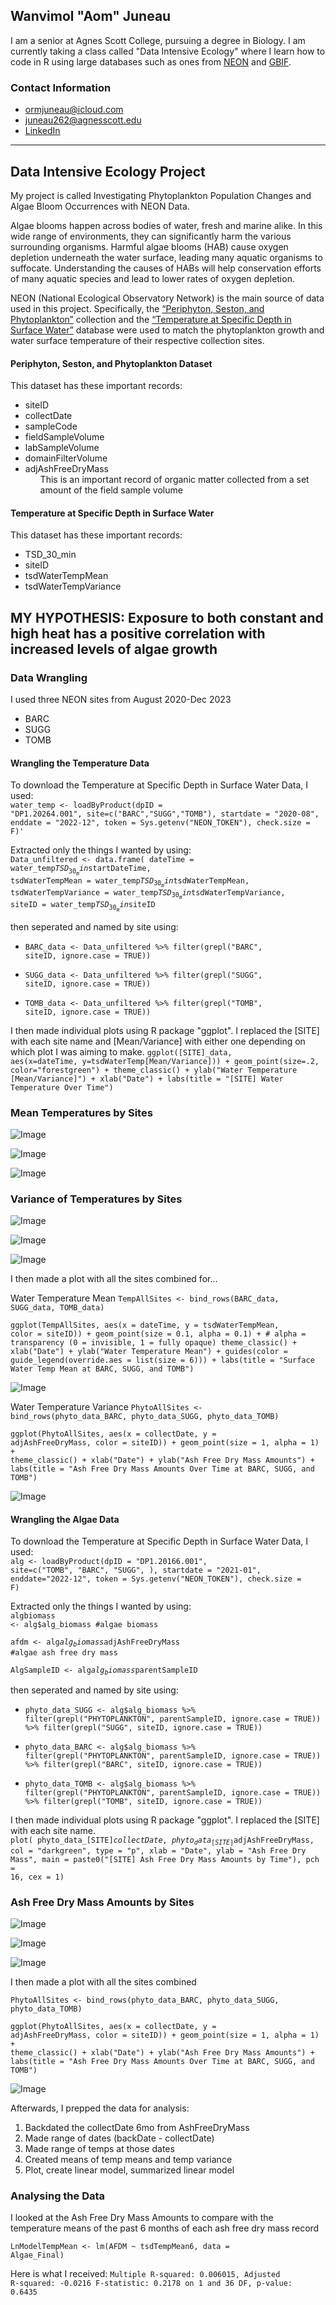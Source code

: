 ## Wanvimol "Aom" Juneau
I am a senior at Agnes Scott College, pursuing a degree in Biology. I am currently taking a class called "Data Intensive Ecology" where I learn how to code in R using large databases such as ones from [NEON](https://www.neonscience.org/) and [GBIF](https://www.gbif.org/).

### Contact Information
* ormjuneau@icloud.com
* juneau262@agnesscott.edu
* [LinkedIn](https://www.linkedin.com/in/aom-juneau-0bb2401a9/)

---

## Data Intensive Ecology Project
My project is called Investigating Phytoplankton Population Changes and Algae Bloom Occurrences with NEON Data. <br>


Algae blooms happen across bodies of water, fresh and marine alike. In this wide range of environments, they can significantly harm the various surrounding  organisms. Harmful algae blooms (HAB) cause oxygen depletion underneath the water surface, leading many aquatic organisms to suffocate. Understanding the causes of HABs will help conservation efforts of many aquatic species and lead to lower rates of oxygen depletion. <br>


NEON (National Ecological Observatory Network) is the main source of data used in this project. Specifically, the [“Periphyton, Seston, and Phytoplankton”](https://data.neonscience.org/data-products/DP1.20166.001) collection and the [“Temperature at Specific Depth in Surface Water”](https://data.neonscience.org/data-products/DP1.20264.001) database were used to match the phytoplankton growth and water surface temperature of their respective collection sites. <br>

#### Periphyton, Seston, and Phytoplankton Dataset <br>
This dataset has these important records:
* siteID
* collectDate
* sampleCode
* fieldSampleVolume
* labSampleVolume
* domainFilterVolume
* adjAshFreeDryMass
  <ol>
  This is an important record of organic matter collected from a set amount of the field sample volume

#### Temperature at Specific Depth in Surface Water <br>
This dataset has these important records:
* TSD_30_min
* siteID
* tsdWaterTempMean
* tsdWaterTempVariance


## MY HYPOTHESIS: Exposure to both constant and high heat has a positive correlation with increased levels of algae growth

### Data Wrangling
I used three NEON sites from August 2020-Dec 2023
* BARC
* SUGG
* TOMB

#### Wrangling the Temperature Data

To download the Temperature at Specific Depth in Surface Water Data, I used: <br>
<code>water_temp <- loadByProduct(dpID = "DP1.20264.001", site=c("BARC","SUGG","TOMB"), 
                            startdate = "2020-08", enddate = "2022-12",
                            token = Sys.getenv("NEON_TOKEN"),
                            check.size = F)'</code>

Extracted only the things I wanted by using: <br>
<code>Data_unfiltered  <- data.frame(
  dateTime = water_temp$TSD_30_min$startDateTime,
  tsdWaterTempMean = water_temp$TSD_30_min$tsdWaterTempMean,
  tsdWaterTempVariance = water_temp$TSD_30_min$tsdWaterTempVariance,
  siteID = water_temp$TSD_30_min$siteID </code>


then seperated and named by site using: <br>
* <code>BARC_data <- Data_unfiltered %>%
  filter(grepl("BARC", siteID, ignore.case = TRUE))</code>

* <code>SUGG_data <- Data_unfiltered %>%
  filter(grepl("SUGG", siteID, ignore.case = TRUE))</code>

* <code>TOMB_data <- Data_unfiltered %>%
  filter(grepl("TOMB", siteID, ignore.case = TRUE))</code>


I then made individual plots using R package "ggplot". I replaced the [SITE] with each site name and [Mean/Variance] with either one depending on which plot I was aiming to make.
<code>ggplot([SITE]_data, aes(x=dateTime, y=tsdWaterTemp[Mean/Variance])) +
  geom_point(size=.2, color="forestgreen") +
  theme_classic() +
  ylab("Water Temperature [Mean/Variance]") +
  xlab("Date") +
  labs(title = "[SITE] Water Temperature Over Time")</code>

### **Mean Temperatures by Sites**
![Image](https://github.com/user-attachments/assets/cd3de1f3-d9e1-4b7a-b232-3b68af5d6bcd)

![Image](https://github.com/user-attachments/assets/2c4e37b4-3b56-4de3-abb9-04e6712cca4a)

![Image](https://github.com/user-attachments/assets/1402c019-f8c4-4728-b07c-bb3fa0475e09)

### **Variance of Temperatures by Sites**

![Image](https://github.com/user-attachments/assets/3566c2e0-c10d-4e6b-bacc-48508310a0d8)

![Image](https://github.com/user-attachments/assets/be035efc-e3c3-4c0e-a9db-89bc7ec06da0)

![Image](https://github.com/user-attachments/assets/85a65282-38e2-4a50-b5ca-21274bb93c6b)

I then made a plot with all the sites combined for... <br>

Water Temperature Mean
<code>TempAllSites <- bind_rows(BARC_data, SUGG_data, TOMB_data)</code>

<code>ggplot(TempAllSites, aes(x = dateTime, y = tsdWaterTempMean, color = siteID)) +
  geom_point(size = 0.1, alpha = 0.1) +  # alpha = transparency (0 = invisible, 1 = fully opaque)
  theme_classic() +
  xlab("Date") +
  ylab("Water Temperature Mean") +
  guides(color = guide_legend(override.aes = list(size = 6))) +
  labs(title = "Surface Water Temp Mean at BARC, SUGG, and TOMB")</code>

![Image](https://github.com/user-attachments/assets/34732da9-6bbd-4f5a-b2da-01bd1b1249a7)

Water Temperature Variance
<code>PhytoAllSites <- bind_rows(phyto_data_BARC, phyto_data_SUGG, phyto_data_TOMB)</code>

<code>ggplot(PhytoAllSites, aes(x = collectDate, y = adjAshFreeDryMass, color = siteID)) +
  geom_point(size = 1, alpha = 1) +
  theme_classic() +
  xlab("Date") +
  ylab("Ash Free Dry Mass Amounts") +
  labs(title = "Ash Free Dry Mass Amounts Over Time at BARC, SUGG, and TOMB")</code>

![Image](https://github.com/user-attachments/assets/94363639-c9c9-4b47-ac1b-51f097d820fb)

#### Wrangling the Algae Data

To download the Temperature at Specific Depth in Surface Water Data, I used: <br>
<code>alg <- loadByProduct(dpID = "DP1.20166.001", site=c("TOMB", "BARC", "SUGG", ), 
                     startdate = "2021-01", enddate="2022-12", 
                     token = Sys.getenv("NEON_TOKEN"),
                     check.size = F)</code>

Extracted only the things I wanted by using: <br>
<code>algbiomass <- alg$alg_biomass  #algae biomass</code>

<code>afdm <- alg$alg_biomass$adjAshFreeDryMass #algae ash free dry mass</code>

<code>AlgSampleID <- alg$alg_biomass$parentSampleID</code>


then seperated and named by site using: <br>
* <code>phyto_data_SUGG <- alg$alg_biomass %>%
  filter(grepl("PHYTOPLANKTON", parentSampleID, ignore.case = TRUE)) %>%
  filter(grepl("SUGG", siteID, ignore.case = TRUE))</code>

* <code>phyto_data_BARC <- alg$alg_biomass %>%
  filter(grepl("PHYTOPLANKTON", parentSampleID, ignore.case = TRUE)) %>%
  filter(grepl("BARC", siteID, ignore.case = TRUE))</code>

* <code>phyto_data_TOMB <- alg$alg_biomass %>%
  filter(grepl("PHYTOPLANKTON", parentSampleID, ignore.case = TRUE)) %>%
  filter(grepl("TOMB", siteID, ignore.case = TRUE))</code>


I then made individual plots using R package "ggplot". I replaced the [SITE] with each site name. <br>
<code>plot(
  phyto_data_[SITE]$collectDate, phyto_data_[SITE]$adjAshFreeDryMass,
  col = "darkgreen", type = "p",
  xlab = "Date", ylab = "Ash Free Dry Mass",
  main = paste0("[SITE] Ash Free Dry Mass Amounts by Time"),
  pch = 16, 
  cex = 1)</code>

### **Ash Free Dry Mass Amounts by Sites**

![Image](https://github.com/user-attachments/assets/939a7aaf-a9a9-412d-818e-aadfbb05c1ab)

![Image](https://github.com/user-attachments/assets/64e86da9-bcec-4e33-885a-ffbd37479e31)

![Image](https://github.com/user-attachments/assets/67fb8117-1ec6-45af-a3b8-dd809f2aec5f)

I then made a plot with all the sites combined <br>

<code>PhytoAllSites <- bind_rows(phyto_data_BARC, phyto_data_SUGG, phyto_data_TOMB)</code>

<code>ggplot(PhytoAllSites, aes(x = collectDate, y = adjAshFreeDryMass, color = siteID)) +
  geom_point(size = 1, alpha = 1) +
  theme_classic() +
  xlab("Date") +
  ylab("Ash Free Dry Mass Amounts") +
  labs(title = "Ash Free Dry Mass Amounts Over Time at BARC, SUGG, and TOMB")</code>

![Image](https://github.com/user-attachments/assets/4caf2641-825a-4f84-910d-0b27f2fea23b) <br>

Afterwards, I prepped the data for analysis:

1. Backdated the collectDate 6mo from AshFreeDryMass
2. Made range of dates (backDate - collectDate)
3. Made range of temps at those dates
4. Created means of temp means and temp variance
5. Plot, create linear model, summarized linear model


### Analysing the Data
I looked at the Ash Free Dry Mass Amounts to compare with the temperature means of the past 6 months of each ash free dry mass record

<code>LnModelTempMean <- lm(AFDM ~ tsdTempMean6, data = Algae_Final)</code>

Here is what I received: 
<code>Multiple R-squared:  0.006015,	Adjusted R-squared:  -0.0216 
F-statistic: 0.2178 on 1 and 36 DF,  p-value: 0.6435</code>


